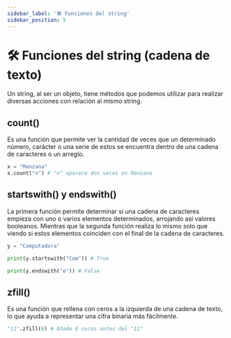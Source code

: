 ```yaml
---
sidebar_label: '🛠️ Funciones del string'
sidebar_position: 5
---
```


# 🛠️ Funciones del string (cadena de texto)

Un string, al ser un objeto, tiene métodos que podemos utilizar para realizar diversas acciones con relación al mismo string.

## count()

Es una función que permite ver la cantidad de veces que un determinado número, carácter o una serie de estos se encuentra dentro de una cadena de caracteres o un arreglo.

```python title="Ejemplo de count()"
x = "Manzana"
x.count("n") # "n" aparece dos veces en Manzana
```

## startswith() y endswith()

La primera función permite determinar si una cadena de caracteres empieza con uno o varios elementos determinados, arrojando así valores booleanos. Mientras que la segunda función realiza lo mismo solo que viendo si estos elementos coinciden con el final de la cadena de caracteres.

```python title="Ejemplo de count()"
y = "Computadora"

print(y.startswith("Com")) # True

print(y.endswith("e")) # False
```

## zfill()

Es una función que rellena con ceros a la izquierda de una cadena de texto, lo que ayuda a representar una cifra binaria más fácilmente.

```python title="Ejemplo de count()"
"11".zfill(6) # Añade 6 ceros antes del "11"
```
